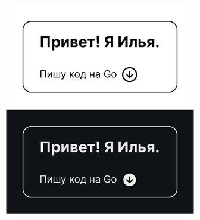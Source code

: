 <div align="center">
	<br>
	<img src="https://raw.githubusercontent.com/imotkin/imotkin/master/logo-light.svg#gh-light-mode-only">
	<img src="https://raw.githubusercontent.com/imotkin/imotkin/master/logo-dark.svg#gh-dark-mode-only">
	<br>
</div>
